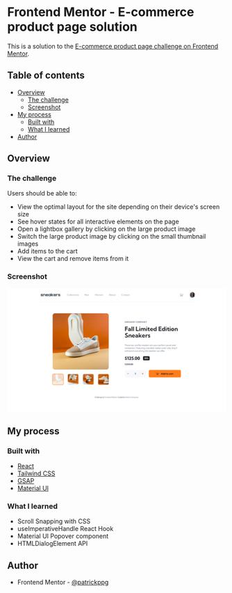 # Frontend Mentor - E-commerce product page solution

This is a solution to the [E-commerce product page challenge on Frontend Mentor](https://www.frontendmentor.io/challenges/ecommerce-product-page-UPsZ9MJp6).

## Table of contents

- [Overview](#overview)
  - [The challenge](#the-challenge)
  - [Screenshot](#screenshot)
- [My process](#my-process)
  - [Built with](#built-with)
  - [What I learned](#what-i-learned)
- [Author](#author)

## Overview

### The challenge

Users should be able to:

- View the optimal layout for the site depending on their device's screen size
- See hover states for all interactive elements on the page
- Open a lightbox gallery by clicking on the large product image
- Switch the large product image by clicking on the small thumbnail images
- Add items to the cart
- View the cart and remove items from it

### Screenshot

![](./public/images/screenshot.png)

## My process

### Built with

- [React](https://reactjs.org/)
- [Tailwind CSS](https://tailwindcss.com/)
- [GSAP](https://gsap.com/)
- [Material UI](https://mui.com/)

### What I learned

- Scroll Snapping with CSS
- useImperativeHandle React Hook
- Material UI Popover component
- HTMLDialogElement API

## Author

- Frontend Mentor - [@patrickppg](https://www.frontendmentor.io/profile/patrickppg)
